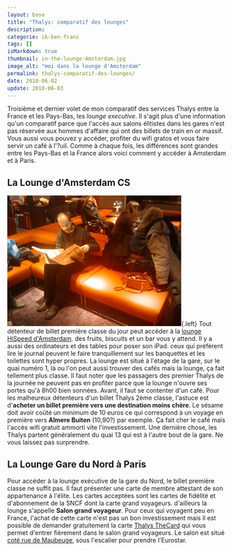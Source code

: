 ```yaml
---
layout: base
title: "Thalys: comparatif des lounges"
description: 
categorie: ik-ben-frans
tags: []
isMarkdown: true
thumbnail: in-the-lounge-Amsterdam.jpg
image_alt: "moi dans la lounge d'Amsterdam"
permalink: thalys-comparatif-des-lounges/
date: 2010-06-02
update: 2010-06-03
---
```




Troisième et dernier volet de mon comparatif des services Thalys entre la France et les Pays-Bas, les *lounge executive*. Il s'agit plus d'une information qu'un comparatif parce que l'accès aux salons élitistes dans les gares n'est pas réservée aux hommes d'affaire qui ont des billets de train en or massif. Vous aussi vous pouvez y accéder, profiter du wifi gratos et vous faire servir un café à l'?uil. Comme à chaque fois, les différences sont grandes entre les Pays-Bas et la France alors voici comment y accéder à Amsterdam et à Paris.

## La Lounge d'Amsterdam CS
![moi dans la lounge d'Amsterdam](in-the-lounge-Amsterdam.jpg){.left}
Tout détenteur de billet première classe du jour peut accéder à la [lounge HiSpeed d'Amsterdam](http://www.nshispeed.nl/nl/treinstations/ns-hispeed-lounge). des fruits, biscuits et un bar vous y attend. Il y a aussi des ordinateurs et des tables pour poser son iPad. ceux qui préfèrent lire le journal peuvent le faire tranquillement sur les banquettes et les toilettes sont hyper propres. La lounge est situé à l'étage de la gare, sur le quai numéro 1, là ou l'on peut aussi trouver des cafés mais la lounge, ça fait tellement plus classe. Il faut noter que les passagers des premier Thalys de la journée ne peuvent pas en profiter parce que la lounge n'ouvre ses portes qu'à 8h00 bien sonnées. Avant, il faut se contenter d'un café. Pour les malheureux détenteurs d'un billet Thalys 2ème classe, l'astuce est d'**acheter un billet première vers une destination moins chère**. Le sésame doit avoir coûté un minimum de 10 euros ce qui correspond à un voyage en première vers **Almere Buiten** (10,90?) par exemple. Ça fait cher le café mais l'accès wifi gratuit ammorti vite l'investissement. Une dernière chose, les Thalys partent généralement du quai 13 qui est à l'autre bout de la gare. Ne vous laissez pas surprendre.

## La Lounge Gare du Nord à Paris
Pour accéder à la lounge exécutive de la gare du Nord, le billet première classe ne suffit pas. Il faut présenter une carte de membre attestant de son appartenance à l'élite. Les cartes acceptées sont les cartes de fidélité et d'abonnement de la SNCF dont la carte grand voyageurs. d'ailleurs la lounge s'appelle **Salon grand voyageur**. Pour ceux qui voyagent peu en France, l'achat de cette carte n'est pas un bon investissement mais il est possible de demander gratuitement la carte [Thalys TheCard](https://www.thalysthecard.com/) qui  vous permet d'entrer fièrement dans le salon grand voyageurs. Le salon est situé [coté rue de Maubeuge](http://www.gares-en-mouvement.com/infos_pratiques.php?gare=frpno&tab=accueil#attente), sous l'escalier pour prendre l'Eurostar.
